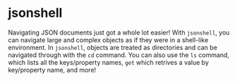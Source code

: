# jsonshell

Navigating JSON documents just got a whole lot easier! With `jsonshell`, you can navigate large and complex objects as if they were in a shell-like environment. In
`jsonshell`, objects are treated as directories and can be navigated through with the `cd` command. You can also use the `ls` command, which lists all the
keys/property names,  `get` which retrives a value by key/property name, and more!
